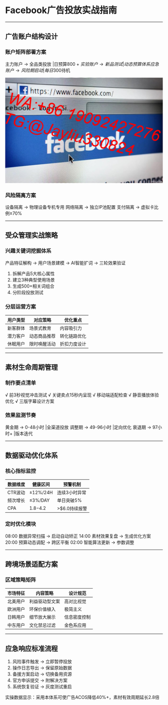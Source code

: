 
# Facebook广告投放实战指南

---

## 广告账户结构设计
### 账户矩阵部署方案

主力账户 → 全品类投放 |日预算$800+ 
实验账户 → 新品测试 |动态预算体系
应急账户 → 风险期启动 |每日$300待机

![替代文字](微信图片_20250402110500.jpg)

### 风险隔离方案

设备隔离 → 物理设备专机专用
网络隔离 → 独立IP池配置
支付隔离 → 虚拟卡比例≥70%


---

## 受众管理实战策略
### 兴趣关键词挖掘体系

产品特征解构 → 用户场景建模 → AI智能扩词 → 三轮效果验证
1. 拆解产品5大核心属性
2. 建立3种典型使用场景
3. 生成500+相关词组合
4. 分阶段投放测试


### 分层运营方案
| 用户类型      | 对应策略                | 优化重点
|--------------|-----------------------|---------
| 新客群体      | 场景式教育              | 内容吸引力
| 潜力客户      | 动态商品推荐            | 转化链路优化
| 休眠用户      | 限时唤醒活动            | 折扣力度设计

---

## 素材生命周期管理
### 制作要点清单

√ 前3秒视觉冲击测试
√ 关键卖点15秒内呈现
√ 移动端适配检查
√ 静音播放体验优化
√ 三版字幕设计方案


### 效果监测节奏

黄金期 → 0-48小时 |全渠道投放
调整期 → 49-96小时 |定向优化
衰退期 → 97小时+ |版本迭代


---

## 数据驱动优化体系
### 核心指标监控
| 数据维度      | 健康区间      | 预警机制
|--------------|--------------|---------
| CTR波动       | ±12%/24H    | 连续3小时异常
| 频次增长      | ≤3%/DAY     | 单日突破5%
| CPA           | $1.8-$4.2   | >$6.0持续报警

### 定时优化模块

08:00 数据异常扫描 → 启动自动矫正
14:00 素材效果复盘 → 生成优化方案
20:00 预算动态调配 → 跨区平衡
02:00 智能算法更新 → 参数调整


---

## 跨境场景适配方案
### 区域策略矩阵
| 市场特征      | 内容策略                | 设计规范
|--------------|-----------------------|---------
| 北美用户      | 利益驱动型文案          | 高对比视觉
| 欧洲用户      | 环保价值植入            | 极简主义
| 日韩用户      | 细节放大展示            | 信息密度控制
| 中东用户      | 文化禁忌过滤            | 金色系应用

---

## 应急响应标准流程

1. 风险事件触发 → 立即暂停投放
2. 操作日志导出 → 保留原始数据
3. 备援方案启动 → 切换备用资源
4. 官方申诉提交 → 附解决方案
5. 系统恢复验证 → 灰度测试重启



实操数据显示：采用本体系可使广告ACOS降低40%+，素材有效周期延长2.8倍
